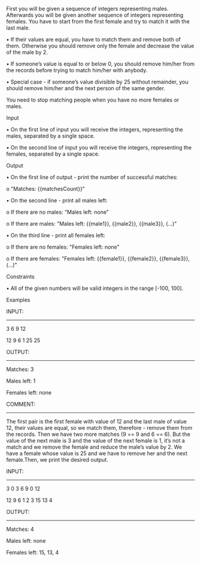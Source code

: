 ﻿First you will be given a sequence of integers representing males. Afterwards you will be given another sequence of integers representing females.
You have to start from the first female and try to match it with the last male.

•	If their values are equal, you have to match them and remove both of them. Otherwise you should remove only the female and decrease the value of the male by 2.

•	If someone’s value is equal to or below 0, you should remove him/her from the records before trying to match him/her with anybody.

•	Special case - if someone’s value divisible by 25 without remainder, you should remove him/her and the next person of the same gender. 

You need to stop matching people when you have no more females or males.

Input

•	On the first line of input you will receive the integers, representing the males, separated by a single space. 

•	On the second line of input you will receive the integers, representing the females, separated by a single space.

Output

•	On the first line of output - print the number of successful matches:

o	"Matches: {{matchesCount}}"

•	On the second line - print all males left:

o	If there are no males: "Males left: none"

o	If there are males: "Males left: {{male1}}, {{male2}}, {{male3}}, (…)"

•	On the third line - print all females left:

o	If there are no females: "Females left: none"

o	If there are females: "Females left: {{female1}}, {{female2}}, {{female3}}, (…)"

Constraints

•	All of the given numbers will be valid integers in the range [-100, 100]. 

Examples

INPUT:
___

3 6 9 12

12 9 6 1 25 25

OUTPUT:
___

Matches: 3

Males left: 1

Females left: none


COMMENT:
___

The first pair is the first female with value of 12 and the last male of value 12, their values are equal, so we match them, therefore - remove them from the records. Then we have two more matches (9 == 9 and 6 == 6). But the value of the next male is 3 and the value of the next female is 1, it’s not a match and we remove the female and reduce the male’s value by 2. We have a female whose value is 25 and we have to remove her and the next female.Then, we print the desired output.


INPUT:
___

3 0 3 6 9 0 12

12 9 6 1 2 3 15 13 4


OUTPUT:
___


Matches: 4

Males left: none

Females left: 15, 13, 4

